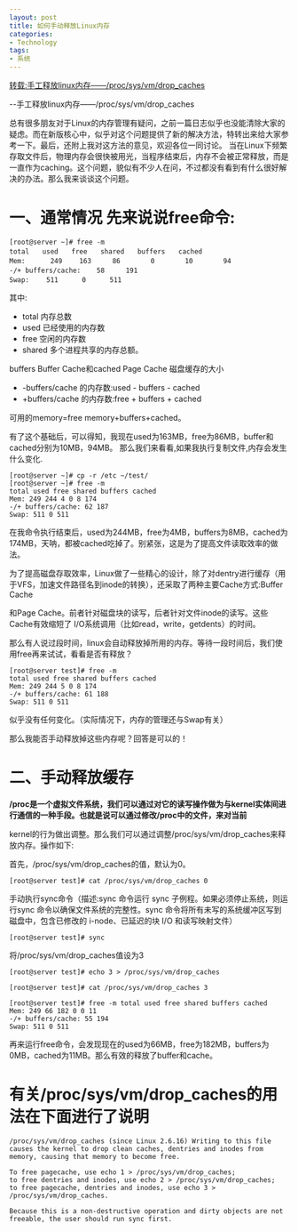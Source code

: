```yaml
---
layout: post
title: 如何手动释放Linux内存
categories:
- Technology
tags:
- 系统
---
```

[转载:手工释放linux内存——/proc/sys/vm/drop_caches](https://www.cnblogs.com/jackhub/p/3736877.html)

--手工释放linux内存——/proc/sys/vm/drop_caches

总有很多朋友对于Linux的内存管理有疑问，之前一篇日志似乎也没能清除大家的疑虑。而在新版核心中，似乎对这个问题提供了新的解决方法，特转出来给大家参考一下。最后，还附上我对这方法的意见，欢迎各位一同讨论。
    当在Linux下频繁存取文件后，物理内存会很快被用光，当程序结束后，内存不会被正常释放，而是一直作为caching。这个问题，貌似有不少人在问，不过都没有看到有什么很好解决的办法。那么我来谈谈这个问题。

# 一、通常情况 先来说说free命令:

    [root@server ~]# free -m
    total　　used　　free　　shared　　buffers　　cached
    Mem:  　　 249　　 163 　　 86　　　　 0 　　　　10 　　　　94
    -/+ buffers/cache:    58 　　 191
    Swap: 　　511 　　　0　　　 511

其中:

* total 内存总数
* used 已经使用的内存数
* free 空闲的内存数
* shared 多个进程共享的内存总额。

buffers Buffer Cache和cached Page Cache 磁盘缓存的大小

* -buffers/cache 的内存数:used - buffers - cached
* +buffers/cache 的内存数:free + buffers + cached

可用的memory=free memory+buffers+cached。

有了这个基础后，可以得知，我现在used为163MB，free为86MB，buffer和cached分别为10MB，94MB。 那么我们来看看,如果我执行复制文件,内存会发生什么变化.

    [root@server ~]# cp -r /etc ~/test/
    [root@server ~]# free -m
    total used free shared buffers cached
    Mem: 249 244 4 0 8 174
    -/+ buffers/cache: 62 187
    Swap: 511 0 511

在我命令执行结束后，used为244MB，free为4MB，buffers为8MB，cached为174MB，天呐，都被cached吃掉了。别紧张，这是为了提高文件读取效率的做法。

为了提高磁盘存取效率，Linux做了一些精心的设计，除了对dentry进行缓存（用于VFS，加速文件路径名到inode的转换），还采取了两种主要Cache方式:Buffer Cache

和Page Cache。前者针对磁盘块的读写，后者针对文件inode的读写。这些Cache有效缩短了 I/O系统调用（比如read，write，getdents）的时间。

那么有人说过段时间，linux会自动释放掉所用的内存。等待一段时间后，我们使用free再来试试，看看是否有释放？

    [root@server test]# free -m
    total used free shared buffers cached
    Mem: 249 244 5 0 8 174
    -/+ buffers/cache: 61 188
    Swap: 511 0 511

似乎没有任何变化。（实际情况下，内存的管理还与Swap有关）

那么我能否手动释放掉这些内存呢？回答是可以的！

# 二、手动释放缓存

**/proc是一个虚拟文件系统，我们可以通过对它的读写操作做为与kernel实体间进行通信的一种手段。也就是说可以通过修改/proc中的文件，来对当前**

kernel的行为做出调整。那么我们可以通过调整/proc/sys/vm/drop_caches来释放内存。操作如下:

首先，/proc/sys/vm/drop_caches的值，默认为0。

    [root@server test]# cat /proc/sys/vm/drop_caches 0

手动执行sync命令（描述:sync 命令运行 sync 子例程。如果必须停止系统，则运行sync 命令以确保文件系统的完整性。sync 命令将所有未写的系统缓冲区写到磁盘中，包含已修改的 i-node、已延迟的块 I/O 和读写映射文件）

    [root@server test]# sync

将/proc/sys/vm/drop_caches值设为3

    [root@server test]# echo 3 > /proc/sys/vm/drop_caches

    [root@server test]# cat /proc/sys/vm/drop_caches 3

    [root@server test]# free -m total used free shared buffers cached
    Mem: 249 66 182 0 0 11
    -/+ buffers/cache: 55 194
    Swap: 511 0 511

再来运行free命令，会发现现在的used为66MB，free为182MB，buffers为0MB，cached为11MB。那么有效的释放了buffer和cache。

# 有关/proc/sys/vm/drop_caches的用法在下面进行了说明

    /proc/sys/vm/drop_caches (since Linux 2.6.16) Writing to this file causes the kernel to drop clean caches, dentries and inodes from memory, causing that memory to become free.

    To free pagecache, use echo 1 > /proc/sys/vm/drop_caches;
    to free dentries and inodes, use echo 2 > /proc/sys/vm/drop_caches;
    to free pagecache, dentries and inodes, use echo 3 > /proc/sys/vm/drop_caches.

    Because this is a non-destructive operation and dirty objects are not freeable, the user should run sync first.

